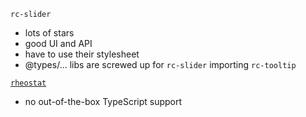 `rc-slider`
- lots of stars
- good UI and API
- have to use their stylesheet
- @types/... libs are screwed up for `rc-slider` importing `rc-tooltip`

[`rheostat`](https://github.com/airbnb/rheostat)
- no out-of-the-box TypeScript support
